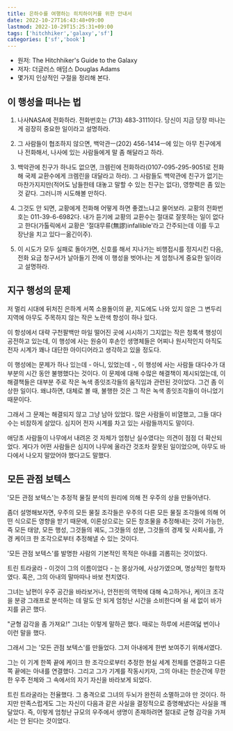 ```yaml
---
title: 은하수를 여행하는 히치하이커를 위한 안내서
date: 2022-10-27T16:43:48+09:00
lastmod: 2022-10-29T15:25:31+09:00
tags: ['hitchhiker','galaxy','sf']
categories: ['sf','book']
---
```


* 원저: The Hitchhiker's Guide to the Galaxy
* 저자: 더글러스 애덤스 Douglas Adams
* 몇가지 인상적인 구절을 정리해 본다.

## 이 행성을 떠나는 법

  1. 나사NASA에 전화하라. 전화번호는 (713) 483-3111이다. 당신이 지금 당장 떠나는게 굉장히 중요한 일이라고 설명하라.
  
  2. 그 사람들이 협조하지 않으면, 백악관ㅡ(202) 456-1414ㅡ에 있는 아무 친구에게나 전화해서, 나사에 있는 사람들에게 말 좀 해달라고 하라.
  
  3. 백악관에 친구가 하나도 없으면, 크렘린에 전화하라(0107-095-295-9051로 전화해 국제 교환수에게 크렘린을 대달라고 하라). 그 사람들도 백악관에 친구가 없기는 마찬가지지만(적어도 남들한테 대놓고 말할 수 있는 친구는 없다), 영향력은 좀 있는 것 같다. 그러니까 시도해볼 만하다.
  
  4. 그것도 안 되면, 교황에게 전화해 어떻게 하면 좋겠느냐고 물어보라. 교황의 전화번호는 011-39-6-6982다. 내가 듣기에 교황의 교환수는 절대로 잘못하는 일이 없다고 한다(가톨릭에서 교황은 '절대무류(無謬)infallible'라고 간주되는데 이를 두고 장난을 치고 있다ㅡ옮긴이주).
  
  5. 이 시도가 모두 실패로 돌아가면, 신호를 해서 지나가는 비행접시를 정지시킨 다음, 전화 요금 청구서가 날아들기 전에 이 행성을 벗어나는 게 엄청나게 중요한 일이라고 설명하라.
  
## 지구 행성의 문제

저 멀리 시대에 뒤처진 은하계 서쪽 소용돌이의 끝, 지도에도 나와 있지 않은 그
변두리 지역에 아무도 주목하지 않는 작은 노란색 항성이 하나 있다.

이 항성에서 대략 구천팔백만 마일 떨어진 곳에 시시하기 그지없는 작은 청록색
행성이 공전하고 있는데, 이 행성에 사는 원숭이 후손인 생명체들은 어찌나
원시적인지 아직도 전자 시계가 꽤나 대단한 아이디어라고 생각하고 있을 정도다.

이 행성에는 문제가 하나 있는데 - 아니, 있었는데 -, 이 행성에 사는 사람들
대다수가 대부분의 시간 동안 불행했다는 것이다. 이 문제에 대해 수많은 해결책이 제시되었는데, 이 해결책들은 대부분 주로 작은 녹색 종잇조각들의 움직임과 관련된 것이었다. 그건 좀 이상한 일이다. 왜냐하면, 대체로 볼 때, 불행한 것은 그 작은 녹색 종잇조각들이 아니었기 때문이다.

그래서 그 문제는 해결되지 않고 그냥 남아 있었다. 많은 사람들이 비열했고, 그들 대다수는 비참하게 살았다. 심지어 전자 시계를 차고 있는 사람들까지도 말이다.

애당초 사람들이 나무에서 내려온 것 자체가 엄청난 실수였다는 의견이 점점 더
확산되었다. 게다가 어떤 사람들은 심지어 나무에 올라간 것조차 잘못된 일이었으며, 아무도 바다에서 나오지 말았어야 했다고도 말했다.

## 모든 관점 보텍스

'모든 관점 보텍스'는 추정적 물질 분석의 원리에 의해 전 우주의 상을
만들어낸다.

좀더 설명해보자면, 우주의 모든 물질 조각들은 우주의 다른 모든 물질 조각들에
의해 어떤 식으로든 영향을 받기 때문에, 이론상으로는 모든 창조물을 추정해내는 것이 가능한, 즉 모든 태양, 모든 행성, 그것들의 궤도, 그것들의 성분, 그것들의 경제 및 사회사를, 가경 케이크 한 조각으로부터 추정해낼 수 있는 것이다.

'모든 관점 보텍스'를 발명한 사람의 기본적인 목적은 아내를 괴롭히는 것이었다.

트린 트라굴라 - 이것이 그의 이름이었다 - 는 몽상가에, 사상가였으며, 명상적인 철학자였다. 혹은, 그의 아내의 말마따나 바보 천치였다.

그녀는 남편이 우주 공간을 바라보거나, 안전핀의 역학에 대해 숙고하거나, 케이크 조각을 분광 그래프로 분석하는 데 말도 안 되게 엄청난 시간을 소비한다며 쉴 새 없이 바가지를 긁곤 했다.

"균형 감각을 좀 가져요!" 그녀는 이렇게 말하곤 했다. 때로는 하루에 서른여덟
번이나 이런 말을 했다.

그래서 그는 '모든 관점 보텍스'를 만들었다. 그저 아내에게 한번 보여주기
위해서였다.

그는 이 기계 한쪽 끝에 케이크 한 조각으로부터 추정한 현실 세계 전체를 연결하고
다른 쪽 끝에는 아내를 연결했다. 그리고 그가 기계를 작동시키자, 그의 아내는
한순간에 무한한 우주 전체와 그 속에서의 자기 자신을 바라보게 되었다.

트린 트라굴라는 전율했다. 그 충격으로 그녀의 두뇌가 완전히 소멸하고야 만
것이다. 하지만 만족스럽게도 그는 자신이 다음과 같은 사실을 결정적으로
증명해냈다는 사실을 깨달았다. 즉, 이렇게 엄청난 규모의 우주에서 생명이
존재하려면 절대로 균형 감각을 가져서는 안 된다는 것이었다.

